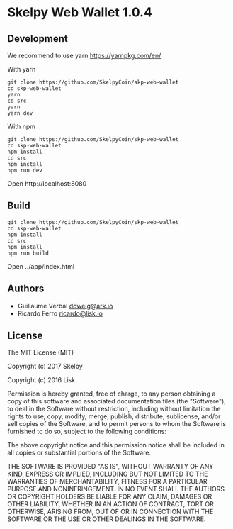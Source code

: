 
# Skelpy Web Wallet 1.0.4


## Development

We recommend to use yarn https://yarnpkg.com/en/

With yarn

```
git clone https://github.com/SkelpyCoin/skp-web-wallet
cd skp-web-wallet
yarn
cd src
yarn
yarn dev
```

With npm

```
git clone https://github.com/SkelpyCoin/skp-web-wallet
cd skp-web-wallet
npm install
cd src
npm install
npm run dev
```

Open http://localhost:8080

## Build

```
git clone https://github.com/SkelpyCoin/skp-web-wallet
cd skp-web-wallet
npm install
cd src
npm install
npm run build
```

Open ../app/index.html

## Authors

- Guillaume Verbal <doweig@ark.io>
- Ricardo Ferro <ricardo@lisk.io>

## License

The MIT License (MIT)

Copyright (c) 2017 Skelpy

Copyright (c) 2016 Lisk

Permission is hereby granted, free of charge, to any person obtaining a copy of this software and associated documentation files (the "Software"), to deal in the Software without restriction, including without limitation the rights to use, copy, modify, merge, publish, distribute, sublicense, and/or sell copies of the Software, and to permit persons to whom the Software is furnished to do so, subject to the following conditions:  

The above copyright notice and this permission notice shall be included in all copies or substantial portions of the Software.

THE SOFTWARE IS PROVIDED "AS IS", WITHOUT WARRANTY OF ANY KIND, EXPRESS OR IMPLIED, INCLUDING BUT NOT LIMITED TO THE WARRANTIES OF MERCHANTABILITY, FITNESS FOR A PARTICULAR PURPOSE AND NONINFRINGEMENT. IN NO EVENT SHALL THE AUTHORS OR COPYRIGHT HOLDERS BE LIABLE FOR ANY CLAIM, DAMAGES OR OTHER LIABILITY, WHETHER IN AN ACTION OF CONTRACT, TORT OR OTHERWISE, ARISING FROM, OUT OF OR IN CONNECTION WITH THE SOFTWARE OR THE USE OR OTHER DEALINGS IN THE SOFTWARE.
